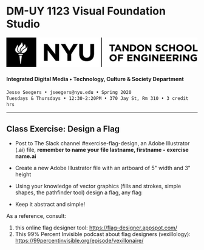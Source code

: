 # DM-UY 1123 Visual Foundation Studio

![NYU](nyu_soe_logo.png)
#### Integrated Digital Media • Technology, Culture & Society Department
`````
Jesse Seegers • jseegers@nyu.edu • Spring 2020
Tuesdays & Thursdays • 12:30-2:20PM • 370 Jay St, Rm 310 • 3 credit hrs
`````
---

## Class Exercise: Design a Flag

* Post to The Slack channel #exercise-flag-design, an Adobe Illustrator (.ai) file, **remember to name your file lastname, firstname - exercise name.ai**

* Create a new Adobe Illustrator file with an artboard of 5" width and 3" height
* Using your knowledge of vector graphics (fills and strokes, simple shapes, the pathfinder tool) design a flag, any flag
* Keep it abstract and simple!

As a reference, consult:
1. this online flag designer tool: https://flag-designer.appspot.com/
2. This 99% Percent Invisible podcast about flag designers (vexillology): https://99percentinvisible.org/episode/vexillonaire/

